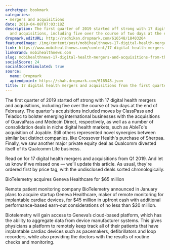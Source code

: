 ```yaml
---
archetype: bookmark
categories:
- mergers and acquisitions
date: 2019-04-08T07:03:18Z
description: The first quarter of 2019 started off strong with 17 digital health mergers
  and acquisitions, including five over the course of two days at the end of February.
dropmark.editURL: http://radhikan.dropmark.com/616548/18403204
featuredImage: /img/content/post/mobihealthnews-17-digital-health-mergers-and-acquisitions-from-the-first-quarter-of-2019.png
link: https://www.mobihealthnews.com/content/17-digital-health-mergers-and-acquisitions-first-quarter-2019
linkBrand: mobihealthnews.com
slug: mobihealthnews-17-digital-health-mergers-and-acquisitions-from-the-first-quarter-of-2019
socialScore: 24
socialScoreSimulated: true
source:
  name: Dropmark
  apiendpoint: https://shah.dropmark.com/616548.json
title: 17 digital health mergers and acquisitions from the first quarter of 2019
---
```

The first quarter of 2019 started off strong with 17 digital health mergers and acquisitions, including five over the course of two days at the end of February. The quarter's acquisitions included moves by ClassPass and Teladoc to bolster emerging international businesses with the acquisitions of GuavaPass and Médecin Direct, respectively, as well as a number of consolidation deals in niche digital health markets, such as AbleTo's acquisition of Joyable. Still others represented novel synergies between similar but distinct companies, like Crossover Health's purchase of Sherpaa. Finally, we saw another major private equity deal as Qualcomm divested itself of its Qualcomm Life business.

Read on for 17 digital health mergers and acquisitions from Q1 2019. And let us know if we missed one — we'll update this article. As usual, they're ordered first by price tag, with the undisclosed deals sorted chronologically.

BioTelemetry acquires Geneva Healthcare for $65 million

Remote patient monitoring company BioTelemetry announced in January plans to acquire startup Geneva Healthcare, maker of remote monitoring for implantable cardiac devices, for $45 million in upfront cash with additional performance-based earn-out considerations of no less than $20 million. 

Biotelemetry will gain access to Geneva’s cloud-based platform, which has the ability to aggregate data from device manufacturer systems. This gives physicians a platform to remotely keep track all of their patients that have implantable cardiac devices such as pacemakers, defibrillators and loop recorders, while also providing the doctors with the results of routine checks and monitoring. 

